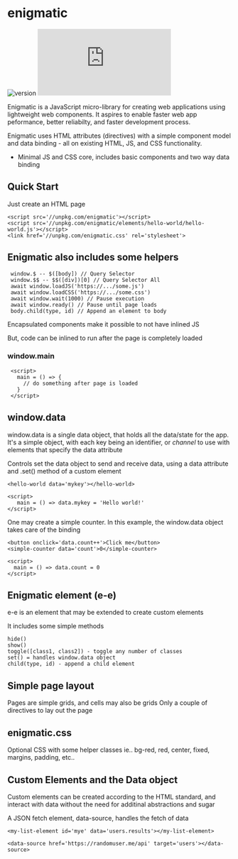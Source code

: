 # enigmatic
![version](https://d25lcipzij17d.cloudfront.net/badge.svg?id=js&type=6&v=0.9.20&x2=0)
![size](http://img.badgesize.io/digplan/enigmatic/master/index.js)

Enigmatic is a JavaScript micro-library for creating web applications using lightweight web components.
It aspires to enable faster web app peformance, better reliabilty, and faster development process. 

Enigmatic uses HTML attributes (directives) with a simple component model and data binding - all on existing HTML, JS, and CSS functionality.
- Minimal JS and CSS core, includes basic components and two way data binding

## Quick Start
Just create an HTML page
````
<script src='//unpkg.com/enigmatic'></script>
<script src='//unpkg.com/enigmatic/elements/hello-world/hello-world.js'></script>
<link href='//unpkg.com/enigmatic.css' rel='stylesheet'>
````

## Enigmatic also includes some helpers
````
 window.$ -- $([body]) // Query Selector
 window.$$ -- $$([div])[0] // Query Selector All
 await window.loadJS('https://.../some.js')
 await window.loadCSS('https://.../some.css')
 await window.wait(1000) // Pause execution
 await window.ready() // Pause until page loads
 body.child(type, id) // Append an element to body
````
Encapsulated components make it possible to not have inlined JS 

But, code can be inlined to run after the page is completely loaded

### window.main
````
 <script>
   main = () => {
     // do something after page is loaded
   }
 </script>
````

## window.data
window.data is a single data object, that holds all the data/state for the app. 
It's a simple object, with each key being an identifier, or *channel* to use with elements that specify the data attribute

Controls set the data object to send and receive data, using a data attribute and .set() method of a custom element
````
<hello-world data='mykey'></hello-world>

<script>
   main = () => data.mykey = 'Hello world!'
</script>
````

One may create a simple counter. In this example, the window.data object takes care of the binding
````
<button onclick='data.count++'>Click me</button>
<simple-counter data='count'>0</simple-counter>

<script>
  main = () => data.count = 0
</script>
````

## Enigmatic element (e-e)
e-e is an element that may be extended to create custom elements

It includes some simple methods
````
hide()
show()
toggle([class1, class2]) - toggle any number of classes
set() = handles window.data object
child(type, id) - append a child element
````

## Simple page layout
Pages are simple grids, and cells may also be grids
Only a couple of directives to lay out the page

## enigmatic.css
Optional CSS with some helper classes
ie.. bg-red, red, center, fixed, margins, padding, etc..

## Custom Elements and the Data object
Custom elements can be created according to the HTML standard, and interact with data without the need for additinal abstractions and sugar

A JSON fetch element, data-source, handles the fetch of data
````
<my-list-element id='mye' data='users.results'></my-list-element>

<data-source href='https://randomuser.me/api' target='users'></data-source>
````
